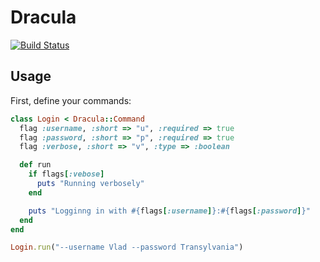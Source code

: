 # Dracula

[![Build Status](https://semaphoreci.com/api/v1/shiroyasha/dracula/branches/master/badge.svg)](https://semaphoreci.com/shiroyasha/dracula)

## Usage

First, define your commands:

``` ruby
class Login < Dracula::Command
  flag :username, :short => "u", :required => true
  flag :password, :short => "p", :required => true
  flag :verbose, :short => "v", :type => :boolean

  def run
    if flags[:vebose]
      puts "Running verbosely"
    end

    puts "Logginng in with #{flags[:username]}:#{flags[:password]}"
  end
end
```

``` ruby
Login.run("--username Vlad --password Transylvania")
```
